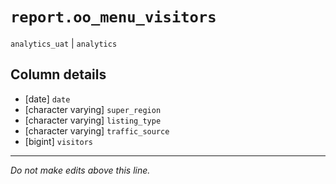 # `report.oo_menu_visitors`
`analytics_uat` | `analytics`

## Column details
* [date]      `date`
* [character varying] `super_region`
* [character varying] `listing_type`
* [character varying] `traffic_source`
* [bigint]    `visitors`

-------------------------------------------------------------------------------
*Do not make edits above this line.*
